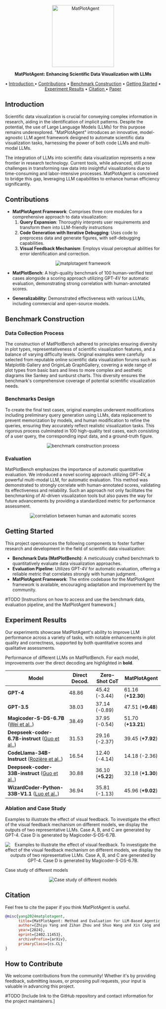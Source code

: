 <div align="center">

<img src="title.png" alt="MatPlotAgent" width="200">

**MatPlotAgent: Enhancing Scientific Data Visualization with LLMs**

<p align="center">•
 <a href="#Introduction"> Introduction </a> •
 <a href="#Contributions">Contributions</a> •
 <a href="#Benchmark-Construction">Benchmark Construction</a> •
 <a href="#Getting-Started">Getting Started</a> •
 <a href="#Experiment-Results">Experiment Results</a> •
 <a href="#Citation"> Citation </a> •
 <a href="https://arxiv.org/abs/2402.11453">Paper</a>
</p>
</div>

## Introduction
Scientific data visualization is crucial for conveying complex information in research, aiding in the identification of implicit patterns. Despite the potential, the use of Large Language Models (LLMs) for this purpose remains underexplored. "MatPlotAgent" introduces an innovative, model-agnostic LLM agent framework designed to automate scientific data visualization tasks, harnessing the power of both code LLMs and multi-modal LLMs.

The integration of LLMs into scientific data visualization represents a new frontier in research technology. Current tools, while advanced, still pose challenges in transforming raw data into insightful visualizations due to time-consuming and labor-intensive processes. MatPlotAgent is conceived to bridge this gap, leveraging LLM capabilities to enhance human efficiency significantly.

## Contributions

- **MatPlotAgent Framework**: Comprises three core modules for a comprehensive approach to data visualization:
  1. **Query Expansion**: Thoroughly interprets user requirements and transform them into LLM-friendly instructions
  2. **Code Generation with Iterative Debugging**: Uses code to preprocess data and generate figures, with self-debugging capabilities.
  3. **Visual Feedback Mechanism**: Employs visual perceptual abilities for error identification and correction.

<div align="center">
  <img src="workflow.png" alt="matplotagent framework">
</div>

- **MatPlotBench**: A high-quality benchmark of 100 human-verified test cases alongside a scoring approach utilizing GPT-4V for automatic evaluation, demonstrating strong correlation with human-annotated scores.

- **Generalizability**: Demonstrated effectiveness with various LLMs, including commercial and open-source models.

## Benchmark Construction
### Data Collection Process

The construction of MatPlotBench adhered to principles ensuring diversity in plot types, representativeness of scientific visualization features, and a balance of varying difficulty levels. Original examples were carefully selected from reputable online scientific data visualization forums such as Matplotlib Gallery and OriginLab GraphGallery, covering a wide range of plot types from basic bars and lines to more complex and aesthetic diagrams like Sankey and sunburst charts. This diversity ensures the benchmark's comprehensive coverage of potential scientific visualization needs.

### Benchmarks Design

To create the final test cases, original examples underwent modifications including preliminary query generation using LLMs, data replacement to prevent memorization by models, and human modification to refine the queries, ensuring they accurately reflect realistic visualization tasks. This rigorous process culminated in 100 high-quality test cases, each consisting of a user query, the corresponding input data, and a ground-truth figure.

<div align="center">
  <img src="construction.png" alt="benchmark construction process">
</div>

### Evaluation

MatPlotBench emphasizes the importance of automatic quantitative evaluation. We introduced a novel scoring approach utilizing GPT-4V, a powerful multi-modal LLM, for automatic evaluation. This method was demonstrated to strongly correlate with human-annotated scores, validating its effectiveness and reliability. Such an approach not only facilitates the benchmarking of AI-driven visualization tools but also paves the way for future advancements by providing a standardized metric for performance assessment.

<div align="center">
  <img src="corr.png" alt="correlation between human and automatic scores">
</div>

## Getting Started

This project opensources the following components to foster further research and development in the field of scientific data visualization:

- **Benchmark Data (MatPlotBench)**: A meticulously crafted benchmark to quantitatively evaluate data visualization approaches.
- **Evaluation Pipeline**: Utilizes GPT-4V for automatic evaluation, offering a reliable metric that correlates strongly with human judgment.
- **MatPlotAgent Framework**: The entire codebase for the MatPlotAgent framework is available, encouraging adaptation and improvement by the community.

#TODO
[Instructions on how to access and use the benchmark data, evaluation pipeline, and the MatPlotAgent framework.]

## Experiment Results

Our experiments showcase MatPlotAgent's ability to improve LLM performance across a variety of tasks, with notable enhancements in plot quality and correctness, supported by both quantitative scores and qualitative assessments.

Performance of different LLMs on MatPlotBench. For each model, improvements over the direct decoding are highlighted in **bold**.

| Model                                         | Direct Decod. | Zero-Shot CoT | MatPlotAgent      |
|-----------------------------------------------|---------------|---------------|-------------------|
| **GPT-4**                                     | 48.86         | 45.42 (-3.44) | 61.16 (**+12.30**)|
| **GPT-3.5**                                   | 38.03         | 37.14 (-0.89) | 47.51 (**+9.48**) |
| **Magicoder-S-DS-6.7B** ([Wei et al.,](https://arxiv.org/abs/2312.02120))    | 38.49         | 37.95 (-0.54) | 51.70 (**+13.21**)|
| **Deepseek-coder-6.7B-instruct** ([Guo et al.,](https://arxiv.org/abs/2401.14196)) | 31.53  | 29.16 (-2.37) | 39.45 (**+7.92**)  |
| **CodeLlama-34B-Instruct** ([Rozière et al.,](https://arxiv.org/abs/2308.12950))  | 16.54         | 12.40 (-4.14) | 14.18 (-2.36)     |
| **Deepseek-coder-33B-instruct** ([Guo et al.,](https://arxiv.org/abs/2401.14196))  | 30.88  | 36.10 (**+5.22**) | 32.18 (**+1.30**)|
| **WizardCoder-Python-33B-V1.1** ([Luo et al.,](https://arxiv.org/abs/2306.08568))   | 36.94  | 35.81 (-1.13) | 45.96 (**+9.02**) |


### Ablation and Case Study
Examples to illustrate the effect of visual feedback. To investigate the effect of the visual feedback mechanism on different models, we display the outputs of two representative LLMs. Case A, B, and C are generated by GPT-4. Case D is generated by Magicoder-S-DS-6.7B.
<div align="center">
  <img src="ablation.png" alt="Examples to illustrate the effect of visual feedback. To investigate the effect of the visual feedback mechanism on different models, we display the outputs of two representative LLMs. Case A, B, and C are generated by GPT-4. Case D is generated by Magicoder-S-DS-6.7B.">
</div>

Case study of different models
<div align="center">
  <img src="case.png" alt="Case study of different models">
</div>


## Citation

Feel free to cite the paper if you think MatPlotAgent is useful.

```bibtex
@misc{yang2024matplotagent,
      title={MatPlotAgent: Method and Evaluation for LLM-Based Agentic Scientific Data Visualization}, 
      author={Zhiyu Yang and Zihan Zhou and Shuo Wang and Xin Cong and Xu Han and Yukun Yan and Zhenghao Liu and Zhixing Tan and Pengyuan Liu and Dong Yu and Zhiyuan Liu and Xiaodong Shi and Maosong Sun},
      year={2024},
      eprint={2402.11453},
      archivePrefix={arXiv},
      primaryClass={cs.CL}
}
```

## How to Contribute

We welcome contributions from the community! Whether it's by providing feedback, submitting issues, or proposing pull requests, your input is valuable in advancing this project.

#TODO
[Include link to the GitHub repository and contact information for the project maintainers.]

